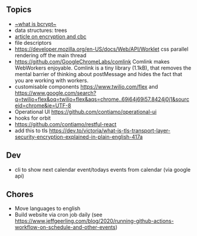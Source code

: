 ## Topics

- [~what is bcrypt~](./security/cryptography.md#Protecting passwords with salts)
- data structures: trees
- [article on encryption and cbc](https://justinboyerwriter.com/2017/07/29/developers-guide-cryptography-basics/)
- file descriptors
- https://developer.mozilla.org/en-US/docs/Web/API/Worklet css parallel rendering off the main thread
- https://github.com/GoogleChromeLabs/comlink Comlink makes WebWorkers enjoyable. Comlink is a tiny library (1.1kB), that removes the mental barrier of thinking about postMessage and hides the fact that you are working with workers.
- customisable components https://www.twilio.com/flex and https://www.google.com/search?q=twilio+flex&oq=twilio+flex&aqs=chrome..69i64j69i57.8424j0j1&sourceid=chrome&ie=UTF-8
- Operational UI https://github.com/contiamo/operational-ui
- hooks for orbit
- https://github.com/contiamo/restful-react
- add  this to tls https://dev.to/victoria/what-is-tls-transport-layer-security-encryption-explained-in-plain-english-417a

## Dev

- cli to show next calendar event/todays events from calendar (via google api)

## Chores

- Move languages to english
- Build website via cron job daily (see https://www.jeffgeerling.com/blog/2020/running-github-actions-workflow-on-schedule-and-other-events)
